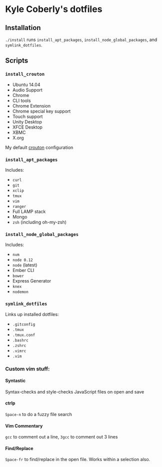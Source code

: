 # Kyle Coberly's dotfiles

## Installation

`./install` runs `install_apt_packages`, `install_node_global_packages`, and `symlink_dotfiles`.

## Scripts

### `install_crouton`

* Ubuntu 14.04
* Audio Support
* Chrome
* CLI tools
* Chrome Extension
* Chrome special key support
* Touch support
* Unity Desktop
* XFCE Desktop
* XBMC
* X.org

My default [crouton](https://github.com/dnschneid/crouton) configuration

### `install_apt_packages`

Includes:

* `curl`
* `git`
* `xclip`
* `tmux`
* `vim`
* `ranger`
* Full LAMP stack
* Mongo
* `zsh` (including oh-my-zsh)

### `install_node_global_packages`

Includes:

* `nvm`
* `node 0.12`
* `node` (latest)
* Ember CLI
* `bower`
* Express Generator
* `knex`
* `nodemon`

### `symlink_dotfiles`

Links up installed dotfiles:

* `.gitconfig`
* `.tmux`
* `.tmux.conf`
* `.bashrc`
* `.zshrc`
* `.vimrc`
* `.vim`

### Custom vim stuff:

#### Syntastic

Syntax-checks and style-checks JavaScript files on open and save

#### ctrlp

`Space-n` to do a fuzzy file search

#### Vim Commentary

`gcc` to comment out a line, `3gcc` to comment out 3 lines

#### Find/Replace

`Space-fr` to find/replace in the open file. Works within a selection also.
